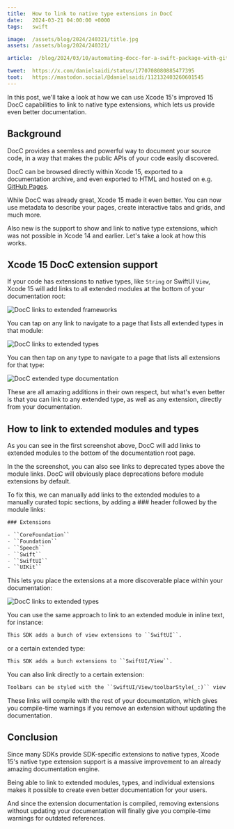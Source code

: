 ```yaml
---
title:  How to link to native type extensions in DocC
date:   2024-03-21 04:00:00 +0000
tags:   swift

image:  /assets/blog/2024/240321/title.jpg
assets: /assets/blog/2024/240321/

article:  /blog/2024/03/10/automating-docc-for-a-swift-package-with-github-actions

tweet:  https://x.com/danielsaidi/status/1770708080885477395
toot:   https://mastodon.social/@danielsaidi/112132403260601545
---
```


In this post, we'll take a look at how we can use Xcode 15's improved 15 DocC capabilities to link to native type extensions, which lets us provide even better documentation.


## Background

DocC provides a seemless and powerful way to document your source code, in a way that makes the public APIs of your code easily discovered.

DocC can be browsed directly within Xcode 15, exported to a documentation archive, and even exported to HTML and hosted on e.g. [GitHub Pages]({{page.article}}).

While DocC was already great, Xcode 15 made it even better. You can now use metadata to describe your pages, create interactive tabs and grids, and much more.

Also new is the support to show and link to native type extensions, which was not possible in Xcode 14 and earlier. Let's take a look at how this works.


## Xcode 15 DocC extension support

If your code has extensions to native types, like `String` or SwiftUI `View`, Xcode 15 will add links to all extended modules at the bottom of your documentation root:

![DocC links to extended frameworks]({{page.assets}}topics.jpg)

You can tap on any link to navigate to a page that lists all extended types in that module:

![DocC links to extended types]({{page.assets}}types.jpg)

You can then tap on any type to navigate to a page that lists all extensions for that type:

![DocC extended type documentation]({{page.assets}}type.jpg)

These are all amazing additions in their own respect, but what's even better is that you can link to any extended type, as well as any extension, directly from your documentation.


## How to link to extended modules and types

As you can see in the first screenshot above, DocC will add links to extended modules to the bottom of the documentation root page.

In the the screenshot, you can also see links to deprecated types above the module links. DocC will obviously place deprecations before module extensions by default.

To fix this, we can manually add links to the extended modules to a manually curated topic sections, by adding a ### header followed by the module links:

```swift
### Extensions

- ``CoreFoundation``
- ``Foundation``
- ``Speech``
- ``Swift``
- ``SwiftUI``
- ``UIKit``
```

This lets you place the extensions at a more discoverable place within your documentation:

![DocC links to extended types]({{page.assets}}topic.jpg)

You can use the same approach to link to an extended module in inline text, for instance:

```markdown
This SDK adds a bunch of view extensions to ``SwiftUI``.
```

or a certain extended type:

```markdown
This SDK adds a bunch extensions to ``SwiftUI/View``.
```

You can also link directly to a certain extension:

```markdown 
Toolbars can be styled with the ``SwiftUI/View/toolbarStyle(_:)`` view modifier.
```

These links will compile with the rest of your documentation, which gives you compile-time warnings if you remove an extension without updating the documentation.


## Conclusion

Since many SDKs provide SDK-specific extensions to native types, Xcode 15's native type extension support is a massive improvement to an already amazing documentation engine.

Being able to link to extended modules, types, and individual extensions makes it possible to create even better documentation for your users.

And since the extension documentation is compiled, removing extensions without updating your documentation will finally give you compile-time warnings for outdated references.